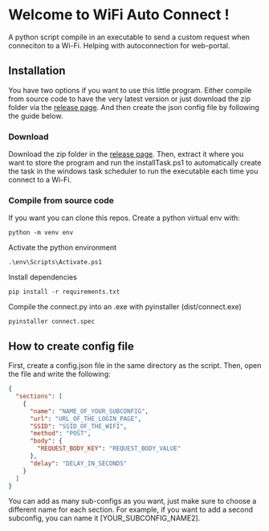 # Welcome to WiFi Auto Connect !
A python script compile in an executable to send a custom request when conneciton to a Wi-Fi. Helping with autoconnection for web-portal.

## Installation
You have two options if you want to use this little program. Either compile from source code to have the very latest version or just download the zip folder via the [release page](https://github.com/Captainfl4me/wifi-autoconnect/releases). And then create the json config file by following the guide below.

### Download
Download the zip folder in the [release page](https://github.com/Captainfl4me/wifi-autoconnect/releases). Then, extract it where you want to store the program and run the installTask.ps1 to automatically create the task in the windows task scheduler to run the executable each time you connect to a Wi-Fi.

### Compile from source code
If you want you can clone this repos. Create a python virtual env with:
```
python -m venv env
```
Activate the python environment
```
.\env\Scripts\Activate.ps1
```
Install dependencies
```
pip install -r requirements.txt
```
Compile the connect.py into an .exe with pyinstaller (dist/connect.exe)
```
pyinstaller connect.spec
```

## How to create config file
First, create a config.json file in the same directory as the script. Then, open the file and write the following:
```json
{
  "sections": [
    {
      "name": "NAME_OF_YOUR_SUBCONFIG",
      "url": "URL_OF_THE_LOGIN_PAGE",
      "SSID": "SSID_OF_THE_WIFI",
      "method": "POST",
      "body": {
        "REQUEST_BODY_KEY": "REQUEST_BODY_VALUE"
      },
      "delay": "DELAY_IN_SECONDS"
    }
  ]
}
```
You can add as many sub-configs as you want, just make sure to choose a different name for each section. 
For example, if you want to add a second subconfig, you can name it [YOUR_SUBCONFIG_NAME2].